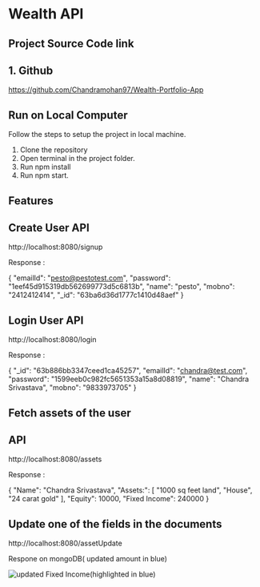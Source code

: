 # Wealth API

## Project Source Code link

## 1. Github

https://github.com/Chandramohan97/Wealth-Portfolio-App

## Run on Local Computer

Follow the steps to setup the project in local machine.

1. Clone the repository
2. Open terminal in the project folder.
3. Run npm install
4. Run npm start.

## Features

## Create User API

http://localhost:8080/signup

Response :

{
"emailId": "pesto@pestotest.com",
"password": "1eef45d915319db562699773d5c6813b",
"name": "pesto",
"mobno": "2412412414",
"\_id": "63ba6d36d1777c1410d48aef"
}

## Login User API

http://localhost:8080/login

Response :

{
"\_id": "63b886bb3347ceed1ca45257",
"emailId": "chandra@test.com",
"password": "1599eeb0c982fc5651353a15a8d08819",
"name": "Chandra Srivastava",
"mobno": "9833973705"
}

## Fetch assets of the user

## API

http://localhost:8080/assets

Response :

{
"Name": "Chandra Srivastava",
"Assets:": [
"1000 sq feet land",
"House",
"24 carat gold"
],
"Equity": 10000,
"Fixed Income": 240000
}

## Update one of the fields in the documents

http://localhost:8080/assetUpdate

Respone on mongoDB( updated amount in blue)

![updated Fixed Income(highlighted in blue)](https://user-images.githubusercontent.com/102906185/211185437-a2d2cc92-c4c1-4f61-b5f8-bad390a7c70b.png)
